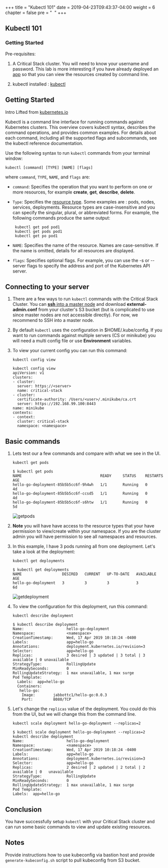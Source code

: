 +++
title = "Kubectl 101"
date = 2019-04-23T09:43:37-04:00
weight = 6
chapter = false
pre = "<i class='fas fa-toolbox'></i> &nbsp;"
+++

## Kubectl 101

### Getting Started
Pre-requisites:
1. A Critical Stack cluster.  You will need to know your username and password.  This lab is more interesting if you have already deployed an [app](../../featurelabs/go/hello.md) so that you can view the resources created by command line.

1. kubectl installed : [kubectl](https://kubernetes.io/docs/tasks/tools/install-kubectl)

## Getting Started 
Intro Lifted from [kubernetes.io](https://kubernetes.io/docs/reference/kubectl/overview/)

Kubectl is a command line interface for running commands against Kubernetes clusters. This overview covers kubectl syntax, describes the command operations, and provides common examples. For details about each command, including all the supported flags and subcommands, see the kubectl reference documentation. 


Use the following syntax to run `kubectl` commands from your terminal window:

`kubectl [command] [TYPE] [NAME] [flags]`

where `command`, `TYPE`, `NAME`, and `flags` are:

  - `command`: Specifies the operation that you want to perform on one or more resources, for example **create**, **get**, **describe**, **delete**.
  - `Type`: Specifies the [resource type](https://kubernetes.io/docs/reference/kubectl/overview/#resource-types).  Some examples are : pods, nodes, services, deployments. Resource types are case-insensitive and you can specify the singular, plural, or abbreviated forms. For example, the following commands produce the same output:

  	```console
 	 kubectl get pod pod1
 	 kubectl get pods pod1
  	 kubectl get po pod1
 	```
  - `NAME`:  Specifies the name of the resource. Names are case-sensitive. If the name is omitted, details for all resources are displayed.  
  - `flags`: Specifies optional flags. For example, you can use the -s or --server flags to specify the address and port of the Kubernetes API server.


## Connecting to your server
1. There are a few ways to run `kubectl` commands with the Critical Stack Cluster.  You can [**ssh** into a master node](../ssh_master_node/) and download **external-admin.conf** from your cluster's S3 bucket (but is complicated to use since master nodes are not accessible directly).  For now, we recommend to SSH into a master node.

1. By default `kubectl` uses the configuration in $HOME/.kube/config.  If you want to run commands against multiple servers (CS or minikube) you will need a multi config file or use **Environment** variables. 

1. To view your current config you can run this command:

	`kubectl config view`
	
	```console
	kubectl config view
	apiVersion: v1
	clusters:
	- cluster:
      server: https://<server>
  	  name: critical-stack
	- cluster:
      certificate-authority: /Users/<user>/.minikube/ca.crt
      server: https://192.168.99.100:8443
  	name: minikube
	contexts:
	- context:
      cluster: critical-stack
      namespace: <namespace>
    ```

## Basic commands

1. Lets test our a few commands and compare with what we see in the UI. 

	`kubectl get pods`
	
	```console
	$ kubectl get pods
	NAME                                   READY     STATUS    RESTARTS   AGE
	hello-go-deployment-85b5b5cc6f-9h4wh   1/1       Running   0          4d
	hello-go-deployment-85b5b5cc6f-ccsd5   1/1       Running   0          4d
	hello-go-deployment-85b5b5cc6f-s6htw   1/1       Running   0          5d
	```

	
	![getpods](../../images/getpods.png)
	
1. **Note** you will have have access to the resource types that your have permission to view/create within your namespace. If you are the cluster admin you will have permission to see all namespaces and resources.

1.  In this example, I have 3 pods running all from one deployment.  Let's take a look at the deployment:

	`kubectl get deployments`
	
	```console
	$ kubectl get deployments
	NAME                  DESIRED   CURRENT   UP-TO-DATE   AVAILABLE   AGE
	hello-go-deployment   3         3         3            3           6d
	```
	
	![getdeployment](../../images/getdeployment.png)
	
1.  To view the configuration for this deployment, run this command:

	`kubectl describe deployment`
	
	```console
	$ kubectl describe deployment
	Name:                   hello-go-deployment
	Namespace:              <namespace>
	CreationTimestamp:      Wed, 17 Apr 2019 10:18:24 -0400
	Labels:                 app=hello-go
	Annotations:            deployment.kubernetes.io/revision=3
	Selector:               app=hello-go
	Replicas:               3 desired | 3 updated | 3 total | 3 available | 0 unavailable
	StrategyType:           RollingUpdate
	MinReadySeconds:        0
	RollingUpdateStrategy:  1 max unavailable, 1 max surge
	Pod Template:
	  Labels:  app=hello-go
	  Containers:
	   hello-go:
	    Image:        jabbottc1/hello-go:0.0.3
	    Port:         8080/TCP
    ```

1.  Let's change the `replicas` value of the deployment.  You could do this from the UI, but we will change this from the command line.

	`kubectl scale deployment hello-go-deployment --replicas=2`
	
	```console
	$ kubectl scale deployment hello-go-deployment --replicas=2
	kubectl describe deployment
	Name:                   hello-go-deployment
	Namespace:              <namespace>
	CreationTimestamp:      Wed, 17 Apr 2019 10:18:24 -0400
	Labels:                 app=hello-go
	Annotations:            deployment.kubernetes.io/revision=3
	Selector:               app=hello-go
	Replicas:               2 desired | 2 updated | 2 total | 2 available | 0 	unavailable
	StrategyType:           RollingUpdate
	MinReadySeconds:        0
	RollingUpdateStrategy:  1 max unavailable, 1 max surge
	Pod Template:
  	Labels:  app=hello-go
  	```

## Conclusion 
You have successfully setup `kubectl` with your Critical Stack cluster and can run some basic commands to view and update existing resources.

## Notes
Provide instructions how to use kubeconfig via bastion host and provide `generate-kubeconfig.sh` script to pull kubeconfig from S3 bucket.

